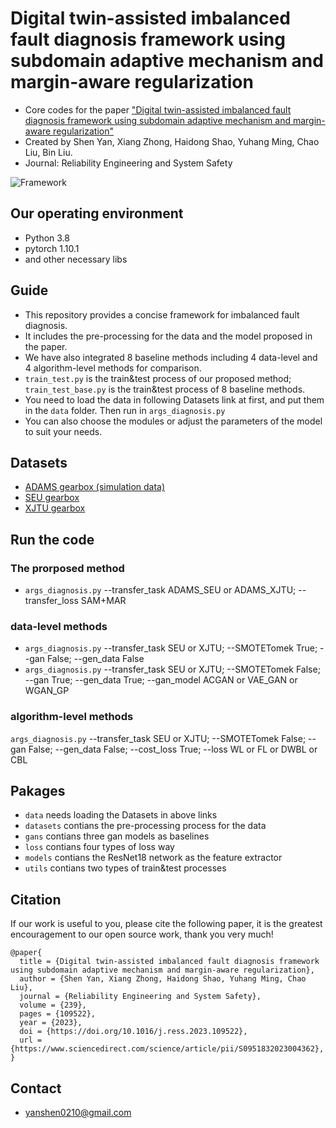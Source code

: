 # Digital twin-assisted imbalanced fault diagnosis framework using subdomain adaptive mechanism and margin-aware regularization
* Core codes for the paper ["Digital twin-assisted imbalanced fault diagnosis framework using subdomain adaptive mechanism and margin-aware regularization"](https://www.sciencedirect.com/science/article/pii/S0951832023004362)
* Created by Shen Yan, Xiang Zhong, Haidong Shao, Yuhang Ming, Chao Liu, Bin Liu.
* Journal: Reliability Engineering and System Safety

![Framework](https://github.com/yanshen0210/Digital-twin-assisted-imbalanced-fault-diagnosis-framework/blob/main/framework.jpg)
## Our operating environment
* Python 3.8
* pytorch  1.10.1
* and other necessary libs

## Guide 
* This repository provides a concise framework for imbalanced fault diagnosis. 
* It includes the pre-processing for the data and the model proposed in the paper. 
* We have also integrated 8 baseline methods including 4 data-level and 4 algorithm-level methods for comparison.
* `train_test.py` is the train&test process of our proposed method; `train_test_base.py` is the train&test process of 8 baseline methods.
* You need to load the data in following Datasets link at first, and put them in the `data` folder. Then run in `args_diagnosis.py`
* You can also choose the modules or adjust the parameters of the model to suit your needs.

## Datasets
* [ADAMS gearbox (simulation data)](https://drive.google.com/file/d/1dlaCZeV-5ACsC1EAuImljdtS53OprZ3V/view?usp=drive_link)
* [SEU gearbox](https://drive.google.com/file/d/1ZfKWYK-xRl3Oy7zMuzlmkSy9G4mQh0y1/view?usp=drive_link)
* [XJTU gearbox](https://drive.google.com/drive/folders/1ejGZu9oeL1D9nKN07Q7z72O8eFrWQTay?usp=sharing)

## Run the code
### The prorposed method
* `args_diagnosis.py` --transfer_task ADAMS_SEU or ADAMS_XJTU; --transfer_loss SAM+MAR
### data-level methods
* `args_diagnosis.py` --transfer_task SEU or XJTU; --SMOTETomek True; --gan False; --gen_data False
*  `args_diagnosis.py` --transfer_task SEU or XJTU; --SMOTETomek False; --gan True; --gen_data True; --gan_model ACGAN or VAE_GAN or WGAN_GP
### algorithm-level methods
`args_diagnosis.py` --transfer_task SEU or XJTU; --SMOTETomek False; --gan False; --gen_data False; --cost_loss True; --loss WL or FL or DWBL or CBL

## Pakages
* `data` needs loading the Datasets in above links
* `datasets` contians the pre-processing process for the data
* `gans` contians three gan models as baselines
* `loss` contians four types of loss way
* `models` contians the ResNet18 network as the feature extractor
* `utils` contians two types of train&test processes

## Citation
If our work is useful to you, please cite the following paper, it is the greatest encouragement to our open source work, thank you very much!
```
@paper{
  title = {Digital twin-assisted imbalanced fault diagnosis framework using subdomain adaptive mechanism and margin-aware regularization},
  author = {Shen Yan, Xiang Zhong, Haidong Shao, Yuhang Ming, Chao Liu},
  journal = {Reliability Engineering and System Safety},
  volume = {239},
  pages = {109522},
  year = {2023},
  doi = {https://doi.org/10.1016/j.ress.2023.109522},
  url = {https://www.sciencedirect.com/science/article/pii/S0951832023004362},
}
```

## Contact
- yanshen0210@gmail.com
